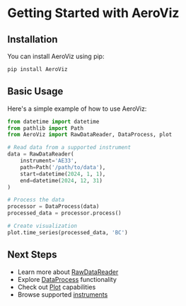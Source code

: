 # Getting Started with AeroViz

## Installation

You can install AeroViz using pip:

```bash
pip install AeroViz
```

## Basic Usage

Here's a simple example of how to use AeroViz:

```python
from datetime import datetime
from pathlib import Path
from AeroViz import RawDataReader, DataProcess, plot

# Read data from a supported instrument
data = RawDataReader(
    instrument='AE33',
    path=Path('/path/to/data'),
    start=datetime(2024, 1, 1),
    end=datetime(2024, 12, 31)
)

# Process the data
processor = DataProcess(data)
processed_data = processor.process()

# Create visualization
plot.time_series(processed_data, 'BC')
```

## Next Steps

- Learn more about [RawDataReader](RawDataReader/index.md)
- Explore [DataProcess](DataProcess/index.md) functionality
- Check out [Plot](plot.md) capabilities
- Browse supported [instruments](instruments/index.md) 